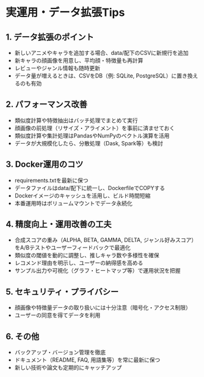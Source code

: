 # 実運用・データ拡張Tips

## 1. データ拡張のポイント
- 新しいアニメやキャラを追加する場合、data/配下のCSVに新規行を追加
- 新キャラの顔画像を用意し、平均顔・特徴量も再計算
- レビューやジャンル情報も随時更新
- データ量が増えるときは、CSVをDB（例: SQLite, PostgreSQL）に置き換えるのも有効

## 2. パフォーマンス改善
- 類似度計算や特徴抽出はバッチ処理でまとめて実行
- 顔画像の前処理（リサイズ・アライメント）を事前に済ませておく
- 類似度計算や集計処理はPandasやNumPyのベクトル演算を活用
- データが大規模化したら、分散処理（Dask, Spark等）も検討

## 3. Docker運用のコツ
- requirements.txtを最新に保つ
- データファイルはdata/配下に統一し、DockerfileでCOPYする
- Dockerイメージのキャッシュを活用し、ビルド時間短縮
- 本番運用時はボリュームマウントでデータ永続化

## 4. 精度向上・運用改善の工夫
- 合成スコアの重み（ALPHA, BETA, GAMMA, DELTA, ジャンル好みスコア）をA/Bテストやユーザーフィードバックで最適化
- 類似度の閾値を動的に調整し、推しキャラ数や多様性を確保
- レコメンド理由を明示し、ユーザーの納得感を高める
- サンプル出力や可視化（グラフ・ヒートマップ等）で運用状況を把握

## 5. セキュリティ・プライバシー
- 顔画像や特徴量データの取り扱いには十分注意（暗号化・アクセス制限）
- ユーザーの同意を得てデータを利用

## 6. その他
- バックアップ・バージョン管理を徹底
- ドキュメント（README, FAQ, 用語集等）を常に最新に保つ
- 新しい技術や論文も定期的にキャッチアップ 